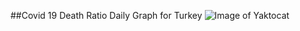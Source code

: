 ##Covid 19 Death Ratio Daily Graph for Turkey
![Image of Yaktocat](https://i.hizliresim.com/z05BPD.png)
